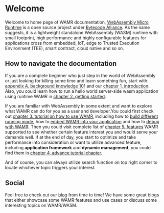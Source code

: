 # Welcome

Welcome to home page of WAMR documentation, [WebAssembly Micro Runtime](https://github.com/bytecodealliance/wasm-micro-runtime) is a open source project under [Bytecode Alliance](https://bytecodealliance.org/). As the name suggests, it is a lightweight standalone WebAssembly (WASM) runtime with small footprint, high performance and highly configurable features for applications cross from embedded, IoT, edge to Trusted Execution Environment (TEE), smart contract, cloud native and so on.

## How to navigate the documentation

If you are a complete beginner who just step in the world of WebAssembly or just looking for killing some time and learn something fun, start with [appendix A. background knowledge 101](appendix/background-knowledge.md) and our [chapter 1. introduction](basics/introduction/README.md). Also, you could learn how to run a hello world server-side wasm application using runtime WAMR in [chapter 2. getting started](basics/getting_started/README.md).

If you are familiar with WebAssembly in some extent and want to explore what WAMR can do for you as a user and developer.You could first check out [chapter 3. tutorial on how to use WAMR](tutorial/README.md), including how to [build different running mode](tutorial/build_tutorial/README.md), how to [embed WAMR into your application](tutorial/language_embedding/README.md) and how to [debug with WAMR](tutorial/debugging%26IDE_support/README.md). Then you could visit complete list of [chapter 5. features](features/demo_examples/README.md) WAMR supported to see whether certain feature interest you and would serve your demands well. If at the end of day, you start to optimize and take performance into consideration or want to utilize advanced feature, including **application framework** and **dynamic management**, you could find them in [chapter 4. advance tutorial chapter](advance_tutorial/README.md).

And of course, you can always utilize search function on top right corner to locate whichever topic triggers your interest.

## Social

Feel free to check out our [blog](https://bytecodealliance.github.io/wamr.dev/) from time to time! We have some great blogs that either showcase some WAMR features and use cases or discuss some interesting topics on WAMR/WASM.
